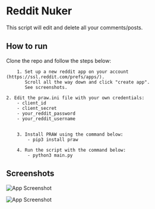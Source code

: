 # Reddit Nuker

This script will edit and delete all your comments/posts.

## How to run

Clone the repo and follow the steps below:

```
    1. Set up a new reddit app on your account (https://ssl.reddit.com/prefs/apps/).
       Scroll all the way down and click "create app".
       See screenshots.
```
    
    2. Edit the praw.ini file with your own credentials:
        - client_id
        - client_secret
        - your_reddit_password
        - your_reddit_username
```
    
    3. Install PRAW using the command below:
        - pip3 install praw
    
    4. Run the script with the command below:
        - python3 main.py
```

## Screenshots

![App Screenshot](https://i.imgur.com/QWzIsB2.png)

![App Screenshot](https://i.imgur.com/uvkLYNf.png)
